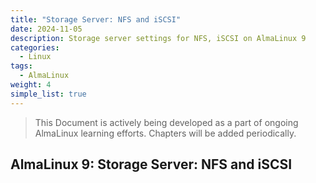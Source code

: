 ```yaml
---
title: "Storage Server: NFS and iSCSI"
date: 2024-11-05
description: Storage server settings for NFS, iSCSI on AlmaLinux 9
categories:
  - Linux
tags:
  - AlmaLinux
weight: 4
simple_list: true
---
```


> This Document is actively being developed as a part of ongoing AlmaLinux learning efforts. Chapters will be added periodically.

## AlmaLinux 9: Storage Server: NFS and iSCSI